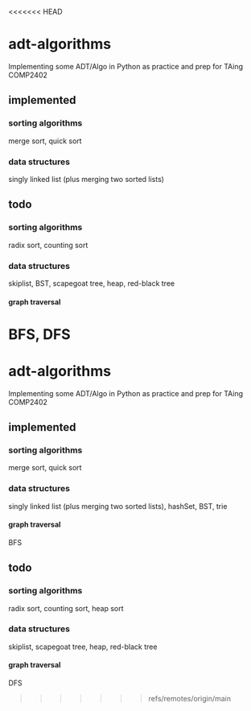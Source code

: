 <<<<<<< HEAD
# adt-algorithms
Implementing some ADT/Algo in Python as practice and prep for TAing COMP2402

## implemented

### sorting algorithms
merge sort, quick sort

### data structures
singly linked list (plus merging two sorted lists)

## todo

### sorting algorithms
radix sort, counting sort

### data structures
skiplist, BST, scapegoat tree, heap, red-black tree

#### graph traversal
BFS, DFS
=======
# adt-algorithms
Implementing some ADT/Algo in Python as practice and prep for TAing COMP2402

## implemented

### sorting algorithms
merge sort, quick sort

### data structures
singly linked list (plus merging two sorted lists), hashSet, BST, trie

#### graph traversal
BFS

## todo

### sorting algorithms
radix sort, counting sort, heap sort

### data structures
skiplist, scapegoat tree, heap, red-black tree

#### graph traversal
DFS
>>>>>>> refs/remotes/origin/main
